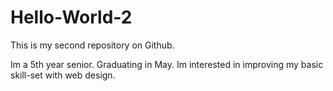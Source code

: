 # Hello-World-2
This is my second repository on Github.

Im a 5th year senior. Graduating in May. Im interested in improving my basic skill-set with web design.
